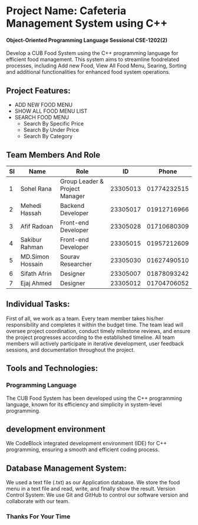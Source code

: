 # Project Name: Cafeteria Management System using C++
#### Object-Oriented Programming Language Sessional CSE-1202(2)

Develop a CUB Food System using the C++ programming language for
efficient food management. This system aims to streamline foodrelated
processes, including Add new Food, View All Food Menu, Searing, Sorting
and additional functionalities for enhanced food system operations.

## Project Features:
- ADD NEW FOOD MENU
- SHOW ALL FOOD MENU LIST
- SEARCH FOOD MENU
    - Search By Specific Price
    - Search By Under Price
    - Search By Category

## Team Members And Role
| SI |  Name      |  Role                 |  ID | Phone       |
|--------|-------------------|------------------------------|------------|-------------|
| 1      | Sohel Rana        | Group Leader & Project Manager | 23305013   | 01774232515 |
| 2      | Mehedi Hassah     | Backend Developer            | 23305017   | 01912716966 |
| 3      | Afif Radoan       | Front-end Developer          | 23305028   | 01710680309 |
| 4      | Sakibur Rahman    | Front-end Developer          | 23305015   | 01957212609 |
| 5      | MD.Simon Hossain  | Sourav Researcher            | 23305030   | 01627490510 |
| 6      | Sifath Afrin      | Designer                     | 23305007   | 01878093242 |
| 7      | Ejaj Ahmed        | Designer                     | 23305012   | 01704706052 |


## Individual Tasks:
First of all, we work as a team. Every team member takes his/her responsibility
and completes it within the budget time. The team lead will oversee project
coordination, conduct timely milestone reviews, and ensure the project
progresses according to the established timeline. All team members will actively
participate in iterative development, user feedback sessions, and documentation
throughout the project.

## Tools and Technologies:
### Programming Language
The CUB Food System has been developed using the C++ programming language,
known for its efficiency and simplicity in system-level programming.
## development environment
We CodeBlock integrated development environment (IDE) for C++ programming,
ensuring a smooth and efficient coding process.
## Database Management System:
We used a text file (.txt) as our Application database. We store the food menu in a text
file and read, write, and finally show the result.
Version Control System:
We use Git and GitHub to control our software version and collaborate with
our team.
### Thanks For Your Time

